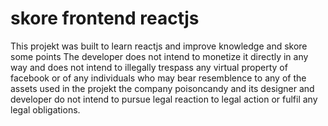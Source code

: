 # skore frontend reactjs

This projekt was built to learn reactjs and improve knowledge and skore some points
The developer does not intend to monetize it directly in any way and does not intend to illegally trespass any virtual property of facebook
or of any individuals who may bear resemblence to any of the assets used in the projekt
the company poisoncandy and its designer and developer do not intend to pursue legal reaction to legal action or fulfil any legal obligations.
